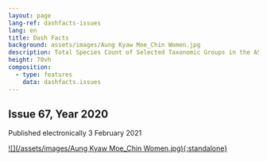```yaml
---
layout: page
lang-ref: dashfacts-issues
lang: en
title: Dash Facts
background: assets/images/Aung Kyaw Moe_Chin Women.jpg
description: Total Species Count of Selected Taxonomic Groups in the ASEAN Region
height: 70vh
composition:
  - type: features
    data: dashfacts.issues
---
```


## Issue 67, Year 2020
Published electronically 3 February 2021

[![](/assets/images/Aung Kyaw Moe_Chin Women.jpg){:standalone}](/media/The_BB_Newsletter_Issue67_2020.pdf)
